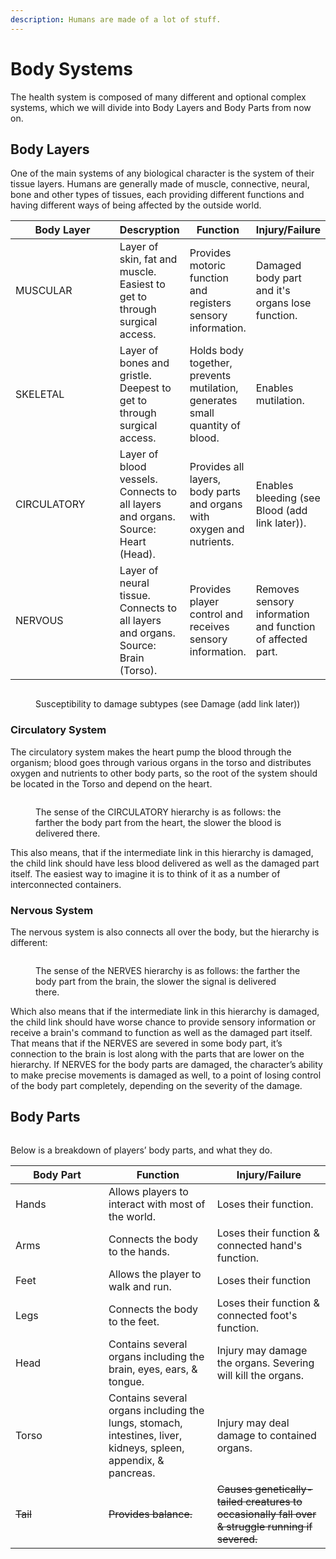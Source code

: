 ```yaml
---
description: Humans are made of a lot of stuff.
---
```


# Body Systems

The health system is composed of many different and optional complex systems, which we will divide into Body Layers and Body Parts from now on.&#x20;

## Body Layers <img src="https://lh3.googleusercontent.com/Gu82RVgvMEJshQ79i0fFAW66sFtgTQLpF0AfwWAyR1F3l7HRUfMEF4FfTpmX8vjrk_9rxG7ehL-0jjHLnOS2A6S8CC0wLM7EWRi5OGGk5-j8qg-7am-LlKL4CxpPE6MiTQBYwsnmByIs66rAcKTFVw" alt="" data-size="line">

One of the main systems of any biological character is the system of their tissue layers. Humans are generally made of muscle, connective, neural, bone and other types of tissues, each providing different functions and having different ways of being affected by the outside world.

<table><thead><tr><th width="168">Body Layer</th><th>Descryption</th><th>Function</th><th>Injury/Failure</th></tr></thead><tbody><tr><td>MUSCULAR</td><td>Layer of skin, fat and muscle. Easiest to get to through surgical access.</td><td>Provides motoric function and registers sensory information.</td><td>Damaged body part and it's organs lose function.</td></tr><tr><td>SKELETAL</td><td>Layer of bones and gristle. Deepest to get to through surgical access.</td><td>Holds body together, prevents mutilation, generates small quantity of blood.</td><td>Enables mutilation.</td></tr><tr><td>CIRCULATORY</td><td>Layer of blood vessels. Connects to all layers and organs. Source: Heart (Head).</td><td>Provides all layers, body parts and organs with oxygen and nutrients.</td><td>Enables bleeding (see Blood (add link later)).</td></tr><tr><td>NERVOUS</td><td>Layer of neural tissue. Connects to all layers and organs. Source: Brain (Torso).</td><td>Provides player control and receives sensory information.</td><td>Removes sensory information and function of affected part.</td></tr></tbody></table>

<figure><img src="https://lh3.googleusercontent.com/N7Umqm-j_fzJ9KvXRRNtTrRSprSlgrD2cLijFaUzoXOLACiyfQaDaRND9X1zYyuhVpkfe2EOj3ClWbMZZoBpXrvWDo-Nwoe82XjA1cocXsWFLnwtoTH1Lg2lGZWeBDffrt9IJEK2J3Uh5Ihhbd99Gw" alt=""><figcaption><p>Susceptibility to damage subtypes (see Damage (add link later))</p></figcaption></figure>

### Circulatory System

The circulatory system makes the heart pump the blood through the organism; blood goes through various organs in the torso and distributes oxygen and nutrients to other body parts, so the root of the system should be located in the Torso and depend on the heart.

<figure><img src="https://lh3.googleusercontent.com/RuQih3kYZETOoPzGQBnT6-3fByX1y02Cej-fyY-9BP72zW4reg4Um44M3kTXk95iaJaak_XgEJSRZNU4D2X95hecGwTw6RNTMnmHKkdKEfjWoAYocu0psLDSUQNzz4EcbwPbKCpuiZNRt2Xu8aoIBQ" alt=""><figcaption><p>The sense of the CIRCULATORY hierarchy is as follows: the farther the body part from the heart, the slower the blood is delivered there.</p></figcaption></figure>

This also means, that if the intermediate link in this hierarchy is damaged, the child link should have less blood delivered as well as the damaged part itself. The easiest way to imagine it is to think of it as a number of interconnected containers.&#x20;

### Nervous System

The nervous system is also connects all over the body, but the hierarchy is different:

<figure><img src="https://lh3.googleusercontent.com/qwrZHUbR3yVpkur0-5-Hq8xbUfqewJh8nerxsFFAKB0WG9BolklK8y6XPzh_e7z4QPGZnE4fDRaL4oWEQitG17WDgPkjkZNCr0lH3VB7tjKm17Ex8O4Fgn4-kVgKIxHQWTOl1ZJyMYDUkhbr_8EQcw" alt=""><figcaption><p>The sense of the NERVES hierarchy is as follows: the farther the body part from the brain, the slower the signal is delivered there.</p></figcaption></figure>

Which also means that if the intermediate link in this hierarchy is damaged, the child link should have worse chance to provide sensory information or receive a brain's command to function as well as the damaged part itself. That means that if the NERVES are severed in some body part, it’s connection to the brain is lost along with the parts that are lower on the hierarchy. If NERVES for the body parts are damaged, the character’s ability to make precise movements is damaged as well, to a point of losing control of the body part completely, depending on the severity of the damage.

## Body Parts <img src="https://lh3.googleusercontent.com/Gu82RVgvMEJshQ79i0fFAW66sFtgTQLpF0AfwWAyR1F3l7HRUfMEF4FfTpmX8vjrk_9rxG7ehL-0jjHLnOS2A6S8CC0wLM7EWRi5OGGk5-j8qg-7am-LlKL4CxpPE6MiTQBYwsnmByIs66rAcKTFVw" alt="" data-size="line">

<figure><img src="https://lh6.googleusercontent.com/X4RQz8uiUv92qBdF8_TABEL1OGZ0cLIkRv2rifCWvMnp9tohcLAWw7lu88S8UWPRzV0NudvM8AOKelQ958NpV-8yWbbk2ZrMW0OTA5kF02I0mA3EW-cv6NRePp200VnzbUKb_BzpQObjIvXyJlyJKQ" alt=""><figcaption></figcaption></figure>

Below is a breakdown of players’ body parts, and what they do.

<table><thead><tr><th width="133">Body Part</th><th>Function</th><th>Injury/Failure</th></tr></thead><tbody><tr><td>Hands</td><td>Allows players to interact with most of the world.</td><td>Loses their function.</td></tr><tr><td>Arms</td><td>Connects the body to the hands.</td><td>Loses their function &#x26; connected hand's function.</td></tr><tr><td>Feet</td><td>Allows the player to walk and run.</td><td>Loses their function</td></tr><tr><td>Legs</td><td>Connects the body to the feet.</td><td>Loses their function &#x26; connected foot's function.</td></tr><tr><td>Head</td><td>Contains several organs including the brain, eyes, ears, &#x26; tongue.</td><td>Injury may damage the organs. Severing will kill the organs.</td></tr><tr><td>Torso</td><td>Contains several organs including the lungs, stomach, intestines, liver, kidneys, spleen, appendix, &#x26; pancreas.</td><td>Injury may deal damage to contained organs.</td></tr><tr><td><del>Tail</del></td><td><del>Provides balance.</del></td><td><del>Causes genetically-tailed creatures to occasionally fall over &#x26; struggle running if severed.</del></td></tr></tbody></table>
